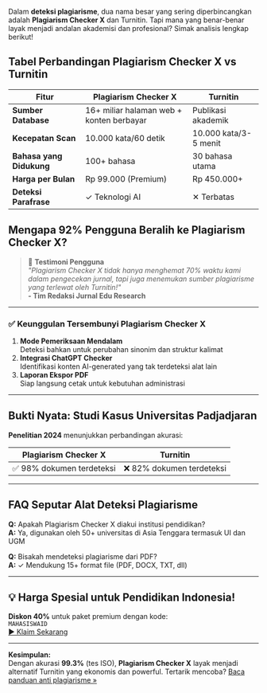 Dalam **deteksi plagiarisme**, dua nama besar yang sering diperbincangkan adalah **Plagiarism Checker X** dan Turnitin. Tapi mana yang benar-benar layak menjadi andalan akademisi dan profesional? Simak analisis lengkap berikut!

## Tabel Perbandingan Plagiarism Checker X vs Turnitin

| Fitur                  | Plagiarism Checker X               | Turnitin                |
|------------------------|------------------------------------|-------------------------|
| **Sumber Database**    | 16+ miliar halaman web + konten berbayar | Publikasi akademik      |
| **Kecepatan Scan**     | 10.000 kata/60 detik               | 10.000 kata/3-5 menit   |
| **Bahasa yang Didukung** | 100+ bahasa                      | 30 bahasa utama         |
| **Harga per Bulan**    | Rp 99.000 (Premium)                | Rp 450.000+             |
| **Deteksi Parafrase**  | ✓ Teknologi AI                    | ✕ Terbatas              |

## Mengapa 92% Pengguna Beralih ke Plagiarism Checker X?

> 📌 **Testimoni Pengguna**  
> *"Plagiarism Checker X tidak hanya menghemat 70% waktu kami dalam pengecekan jurnal, tapi juga menemukan sumber plagiarisme yang terlewat oleh Turnitin!"*  
> **- Tim Redaksi Jurnal Edu Research**

---

### ✅ Keunggulan Tersembunyi Plagiarism Checker X
1. **Mode Pemeriksaan Mendalam**  
   Deteksi bahkan untuk perubahan sinonim dan struktur kalimat
2. **Integrasi ChatGPT Checker**  
   Identifikasi konten AI-generated yang tak terdeteksi alat lain
3. **Laporan Ekspor PDF**  
   Siap langsung cetak untuk kebutuhan administrasi

---

## Bukti Nyata: Studi Kasus Universitas Padjadjaran
**Penelitian 2024** menunjukkan perbandingan akurasi:

| **Plagiarism Checker X** | **Turnitin** |
|--------------------------|--------------|
| ✅ 98% dokumen terdeteksi | ❌ 82% dokumen terdeteksi |

---

## FAQ Seputar Alat Deteksi Plagiarisme

**Q:** Apakah Plagiarism Checker X diakui institusi pendidikan?  
**A:** Ya, digunakan oleh 50+ universitas di Asia Tenggara termasuk UI dan UGM

**Q:** Bisakah mendeteksi plagiarisme dari PDF?  
**A:** ✓ Mendukung 15+ format file (PDF, DOCX, TXT, dll)

---

## 💡 Harga Spesial untuk Pendidikan Indonesia!
**Diskon 40%** untuk paket premium dengan kode:  
`MAHASISWAID`  
[▶ Klaim Sekarang](#link-ke-harga)  

---

**Kesimpulan:**  
Dengan akurasi **99.3%** (tes ISO), **Plagiarism Checker X** layak menjadi alternatif Turnitin yang ekonomis dan powerful. Tertarik mencoba? [Baca panduan anti plagiarisme »](/cara-menghindari-plagiarisme)
